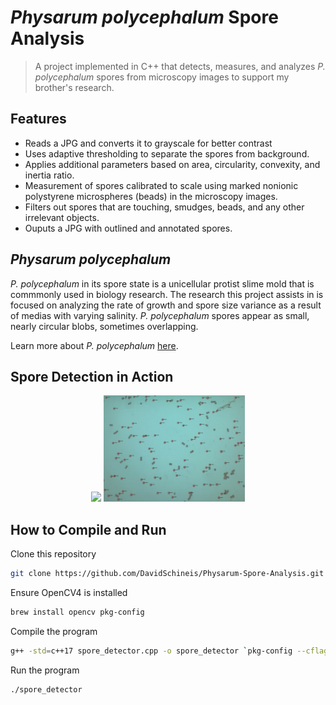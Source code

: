 # *Physarum polycephalum* Spore Analysis
>A project implemented in C++ that detects, measures, and analyzes *P. polycephalum* spores from microscopy images to support my brother's research.

## Features
* Reads a JPG and converts it to grayscale for better contrast
* Uses adaptive thresholding to separate the spores from background.
* Applies additional parameters based on area, circularity, convexity, and inertia ratio.
* Measurement of spores calibrated to scale using marked nonionic polystyrene microspheres (beads) in the microscopy images.
* Filters out spores that are touching, smudges, beads, and any other irrelevant objects. 
* Ouputs a JPG with outlined and annotated spores.

## *Physarum polycephalum*
*P. polycephalum* in its spore state is a unicellular protist slime mold that is commmonly used in biology research. The research this project assists in is focused on analyzing the rate of growth and spore size variance as a result of medias with varying salinity. *P. polycephalum* spores appear as small, nearly circular blobs, sometimes overlapping. 

Learn more about *P. polycephalum* [here](https://en.wikipedia.org/wiki/Physarum_polycephalum).

## Spore Detection in Action
<p align="center">
  <img src="assets/input.jpg" width="45%">
  <img src="assets/output.jpg" width="45%">
</p>

## How to Compile and Run
Clone this repository
```bash
git clone https://github.com/DavidSchineis/Physarum-Spore-Analysis.git
```

Ensure OpenCV4 is installed 
```bash
brew install opencv pkg-config
```

Compile the program
```bash
g++ -std=c++17 spore_detector.cpp -o spore_detector `pkg-config --cflags --libs opencv4`
```

Run the program
```bash
./spore_detector
```

